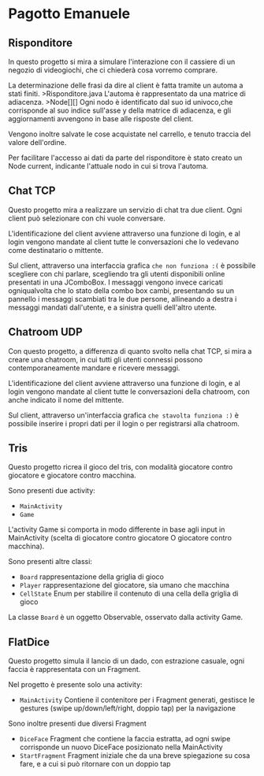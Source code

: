 # Pagotto Emanuele

## Risponditore
In questo progetto si mira a simulare l'interazione con il cassiere di un negozio di videogiochi, che ci chiederà cosa vorremo comprare.

La determinazione delle frasi da dire al client è fatta tramite un automa a stati finiti. >Risponditore.java
L'automa è rappresentato da una matrice di adiacenza. >Node[][] 
Ogni nodo è identificato dal suo id univoco,che corrisponde al suo indice sull'asse y della matrice di adiacenza, e gli aggiornamenti avvengono in base alle risposte del client.

Vengono inoltre salvate le cose acquistate nel carrello, e tenuto traccia del valore dell'ordine.

Per facilitare l'accesso ai dati da parte del risponditore è stato creato un Node current, indicante l'attuale nodo in cui si trova l'automa.

## Chat TCP
Questo progetto mira a realizzare un servizio di chat tra due client.
Ogni client può selezionare con chi vuole conversare.

L'identificazione del client avviene attraverso una funzione di login, e al login vengono mandate al client tutte le conversazioni che lo vedevano come destinatario o mittente.

Sul client, attraverso una interfaccia grafica `che non funziona :(` è possibile scegliere con chi parlare, scegliendo tra gli utenti disponibili online presentati in una JComboBox. I messaggi vengono invece caricati ogniqualvolta che lo stato della combo box cambi, presentando su un pannello i messaggi scambiati tra le due persone, allineando a destra i messaggi mandati dall'utente, e a sinistra quelli dell'altro utente.

## Chatroom UDP
Con questo progetto, a differenza di quanto svolto nella chat TCP, si mira a creare una chatroom, in cui tutti gli utenti connessi possono contemporaneamente mandare e ricevere messaggi.

L'identificazione del client avviene attraverso una funzione di login, e al login vengono mandate al client tutte le conversazioni della chatroom, con anche indicato il nome del mittente.

Sul client, attraverso un'interfaccia grafica `che stavolta funziona :)` è possibile inserire i propri dati per il login o per registrarsi alla chatroom.

## Tris
Questo progetto ricrea il gioco del tris, con modalità giocatore contro giocatore e giocatore contro macchina.

Sono presenti due activity:
- `MainActivity`
- `Game`

L'activity Game si comporta in modo differente in base agli input in MainActivity (scelta di giocatore contro giocatore O giocatore contro macchina).

Sono presenti altre classi:
- `Board`     rappresentazione della griglia di gioco
- `Player`    rappresentazione del giocatore, sia umano che macchina
- `CellState` Enum per stabilire il contenuto di una cella della griglia di gioco

La classe `Board` è un oggetto Observable, osservato dalla activity Game.

## FlatDice
Questo progetto simula il lancio di un dado, con estrazione casuale, ogni faccia è rappresentata con un Fragment.

Nel progetto è presente solo una activity:
- `MainActivity` Contiene il contenitore per i Fragment generati, gestisce le gestures (swipe up/down/left/right, doppio tap) per la navigazione

Sono inoltre presenti due diversi Fragment
- `DiceFace`      Fragment che contiene la faccia estratta, ad ogni swipe corrisponde un nuovo DiceFace posizionato nella MainActivity
- `StartFragment` Fragment iniziale che da una breve spiegazione su cosa fare, e a cui si può ritornare con un doppio tap



